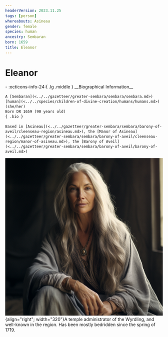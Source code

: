 ```yaml
---
headerVersion: 2023.11.25
tags: [person]
whereabouts: Asineau
gender: female
species: human
ancestry: Sembaran
born: 1659
title: Eleanor
---
```

# Eleanor
<div class="grid cards ext-narrow-margin ext-one-column" markdown>
- :octicons-info-24:{ .lg .middle } __Biographical Information__

    A [Sembaran](<../../gazetteer/greater-sembara/sembara/sembara.md>) [human](<../../species/children-of-divine-creation/humans/humans.md>) (she/her)  
    Born DR 1659 (90 years old)  
    { .bio }

    Based in [Asineau](<../../gazetteer/greater-sembara/sembara/barony-of-aveil/cleenseau-region/asineau.md>), the [Manor of Asineau](<../../gazetteer/greater-sembara/sembara/barony-of-aveil/cleenseau-region/manor-of-asineau.md>), the [Barony of Aveil](<../../gazetteer/greater-sembara/sembara/barony-of-aveil/barony-of-aveil.md>)
</div>


![Eleanor](../../assets/eleanor.png){align="right"; width="320"}A temple administrator of the Wyrdling, and well-known in the region. Has been mostly bedridden since the spring of 1719. 

